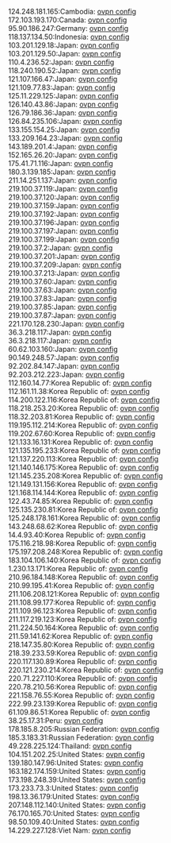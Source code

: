 124.248.181.165:Cambodia: [ovpn config](vpn/124_248_181_165.ovpn)  
172.103.193.170:Canada: [ovpn config](vpn/172_103_193_170.ovpn)  
95.90.186.247:Germany: [ovpn config](vpn/95_90_186_247.ovpn)  
118.137.134.50:Indonesia: [ovpn config](vpn/118_137_134_50.ovpn)  
103.201.129.18:Japan: [ovpn config](vpn/103_201_129_18.ovpn)  
103.201.129.50:Japan: [ovpn config](vpn/103_201_129_50.ovpn)  
110.4.236.52:Japan: [ovpn config](vpn/110_4_236_52.ovpn)  
118.240.190.52:Japan: [ovpn config](vpn/118_240_190_52.ovpn)  
121.107.166.47:Japan: [ovpn config](vpn/121_107_166_47.ovpn)  
121.109.77.83:Japan: [ovpn config](vpn/121_109_77_83.ovpn)  
125.11.229.125:Japan: [ovpn config](vpn/125_11_229_125.ovpn)  
126.140.43.86:Japan: [ovpn config](vpn/126_140_43_86.ovpn)  
126.79.186.36:Japan: [ovpn config](vpn/126_79_186_36.ovpn)  
126.84.235.106:Japan: [ovpn config](vpn/126_84_235_106.ovpn)  
133.155.154.25:Japan: [ovpn config](vpn/133_155_154_25.ovpn)  
133.209.164.23:Japan: [ovpn config](vpn/133_209_164_23.ovpn)  
143.189.201.4:Japan: [ovpn config](vpn/143_189_201_4.ovpn)  
152.165.26.20:Japan: [ovpn config](vpn/152_165_26_20.ovpn)  
175.41.71.116:Japan: [ovpn config](vpn/175_41_71_116.ovpn)  
180.3.139.185:Japan: [ovpn config](vpn/180_3_139_185.ovpn)  
211.14.251.137:Japan: [ovpn config](vpn/211_14_251_137.ovpn)  
219.100.37.119:Japan: [ovpn config](vpn/219_100_37_119.ovpn)  
219.100.37.120:Japan: [ovpn config](vpn/219_100_37_120.ovpn)  
219.100.37.159:Japan: [ovpn config](vpn/219_100_37_159.ovpn)  
219.100.37.192:Japan: [ovpn config](vpn/219_100_37_192.ovpn)  
219.100.37.196:Japan: [ovpn config](vpn/219_100_37_196.ovpn)  
219.100.37.197:Japan: [ovpn config](vpn/219_100_37_197.ovpn)  
219.100.37.199:Japan: [ovpn config](vpn/219_100_37_199.ovpn)  
219.100.37.2:Japan: [ovpn config](vpn/219_100_37_2.ovpn)  
219.100.37.201:Japan: [ovpn config](vpn/219_100_37_201.ovpn)  
219.100.37.209:Japan: [ovpn config](vpn/219_100_37_209.ovpn)  
219.100.37.213:Japan: [ovpn config](vpn/219_100_37_213.ovpn)  
219.100.37.60:Japan: [ovpn config](vpn/219_100_37_60.ovpn)  
219.100.37.63:Japan: [ovpn config](vpn/219_100_37_63.ovpn)  
219.100.37.83:Japan: [ovpn config](vpn/219_100_37_83.ovpn)  
219.100.37.85:Japan: [ovpn config](vpn/219_100_37_85.ovpn)  
219.100.37.87:Japan: [ovpn config](vpn/219_100_37_87.ovpn)  
221.170.128.230:Japan: [ovpn config](vpn/221_170_128_230.ovpn)  
36.3.218.117:Japan: [ovpn config](vpn/36_3_218_117.ovpn)  
36.3.218.117:Japan: [ovpn config](vpn/36_3_218_117.ovpn)  
60.62.103.160:Japan: [ovpn config](vpn/60_62_103_160.ovpn)  
90.149.248.57:Japan: [ovpn config](vpn/90_149_248_57.ovpn)  
92.202.84.147:Japan: [ovpn config](vpn/92_202_84_147.ovpn)  
92.203.212.223:Japan: [ovpn config](vpn/92_203_212_223.ovpn)  
112.160.14.77:Korea Republic of: [ovpn config](vpn/112_160_14_77.ovpn)  
112.161.11.38:Korea Republic of: [ovpn config](vpn/112_161_11_38.ovpn)  
114.200.122.116:Korea Republic of: [ovpn config](vpn/114_200_122_116.ovpn)  
118.218.253.20:Korea Republic of: [ovpn config](vpn/118_218_253_20.ovpn)  
118.32.203.81:Korea Republic of: [ovpn config](vpn/118_32_203_81.ovpn)  
119.195.112.214:Korea Republic of: [ovpn config](vpn/119_195_112_214.ovpn)  
119.202.67.60:Korea Republic of: [ovpn config](vpn/119_202_67_60.ovpn)  
121.133.16.131:Korea Republic of: [ovpn config](vpn/121_133_16_131.ovpn)  
121.135.195.233:Korea Republic of: [ovpn config](vpn/121_135_195_233.ovpn)  
121.137.220.113:Korea Republic of: [ovpn config](vpn/121_137_220_113.ovpn)  
121.140.146.175:Korea Republic of: [ovpn config](vpn/121_140_146_175.ovpn)  
121.145.235.208:Korea Republic of: [ovpn config](vpn/121_145_235_208.ovpn)  
121.149.131.156:Korea Republic of: [ovpn config](vpn/121_149_131_156.ovpn)  
121.168.114.144:Korea Republic of: [ovpn config](vpn/121_168_114_144.ovpn)  
122.43.74.85:Korea Republic of: [ovpn config](vpn/122_43_74_85.ovpn)  
125.135.230.81:Korea Republic of: [ovpn config](vpn/125_135_230_81.ovpn)  
125.248.178.161:Korea Republic of: [ovpn config](vpn/125_248_178_161.ovpn)  
143.248.68.62:Korea Republic of: [ovpn config](vpn/143_248_68_62.ovpn)  
14.4.93.40:Korea Republic of: [ovpn config](vpn/14_4_93_40.ovpn)  
175.116.218.98:Korea Republic of: [ovpn config](vpn/175_116_218_98.ovpn)  
175.197.208.248:Korea Republic of: [ovpn config](vpn/175_197_208_248.ovpn)  
183.104.106.140:Korea Republic of: [ovpn config](vpn/183_104_106_140.ovpn)  
1.230.13.171:Korea Republic of: [ovpn config](vpn/1_230_13_171.ovpn)  
210.96.184.148:Korea Republic of: [ovpn config](vpn/210_96_184_148.ovpn)  
210.99.195.41:Korea Republic of: [ovpn config](vpn/210_99_195_41.ovpn)  
211.106.208.121:Korea Republic of: [ovpn config](vpn/211_106_208_121.ovpn)  
211.108.99.177:Korea Republic of: [ovpn config](vpn/211_108_99_177.ovpn)  
211.109.96.123:Korea Republic of: [ovpn config](vpn/211_109_96_123.ovpn)  
211.117.219.123:Korea Republic of: [ovpn config](vpn/211_117_219_123.ovpn)  
211.224.50.164:Korea Republic of: [ovpn config](vpn/211_224_50_164.ovpn)  
211.59.141.62:Korea Republic of: [ovpn config](vpn/211_59_141_62.ovpn)  
218.147.35.80:Korea Republic of: [ovpn config](vpn/218_147_35_80.ovpn)  
218.39.233.59:Korea Republic of: [ovpn config](vpn/218_39_233_59.ovpn)  
220.117.130.89:Korea Republic of: [ovpn config](vpn/220_117_130_89.ovpn)  
220.121.230.214:Korea Republic of: [ovpn config](vpn/220_121_230_214.ovpn)  
220.71.227.110:Korea Republic of: [ovpn config](vpn/220_71_227_110.ovpn)  
220.78.210.56:Korea Republic of: [ovpn config](vpn/220_78_210_56.ovpn)  
221.158.76.55:Korea Republic of: [ovpn config](vpn/221_158_76_55.ovpn)  
222.99.23.139:Korea Republic of: [ovpn config](vpn/222_99_23_139.ovpn)  
61.109.86.51:Korea Republic of: [ovpn config](vpn/61_109_86_51.ovpn)  
38.25.17.31:Peru: [ovpn config](vpn/38_25_17_31.ovpn)  
178.185.8.205:Russian Federation: [ovpn config](vpn/178_185_8_205.ovpn)  
185.3.183.31:Russian Federation: [ovpn config](vpn/185_3_183_31.ovpn)  
49.228.225.124:Thailand: [ovpn config](vpn/49_228_225_124.ovpn)  
104.151.202.25:United States: [ovpn config](vpn/104_151_202_25.ovpn)  
139.180.147.96:United States: [ovpn config](vpn/139_180_147_96.ovpn)  
163.182.174.159:United States: [ovpn config](vpn/163_182_174_159.ovpn)  
173.198.248.39:United States: [ovpn config](vpn/173_198_248_39.ovpn)  
173.233.73.3:United States: [ovpn config](vpn/173_233_73_3.ovpn)  
198.13.36.179:United States: [ovpn config](vpn/198_13_36_179.ovpn)  
207.148.112.140:United States: [ovpn config](vpn/207_148_112_140.ovpn)  
76.170.165.70:United States: [ovpn config](vpn/76_170_165_70.ovpn)  
98.50.109.40:United States: [ovpn config](vpn/98_50_109_40.ovpn)  
14.229.227.128:Viet Nam: [ovpn config](vpn/14_229_227_128.ovpn)  
